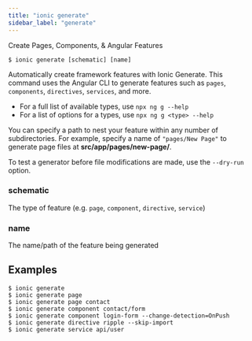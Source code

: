 ```yaml
---
title: "ionic generate"
sidebar_label: "generate"
---
```





Create Pages, Components, & Angular Features

```shell
$ ionic generate [schematic] [name]
```

Automatically create framework features with Ionic Generate. This command uses the Angular CLI to generate features such as `pages`, `components`, `directives`, `services`, and more.

 - For a full list of available types, use `npx ng g --help`
 - For a list of options for a types, use `npx ng g <type> --help`

You can specify a path to nest your feature within any number of subdirectories. For example, specify a name of `"pages/New Page"` to generate page files at **src/app/pages/new-page/**.

To test a generator before file modifications are made, use the `--dry-run` option.

### schematic
The type of feature (e.g. `page`, `component`, `directive`, `service`)


### name
The name/path of the feature being generated



## Examples

```shell
$ ionic generate 
$ ionic generate page
$ ionic generate page contact
$ ionic generate component contact/form
$ ionic generate component login-form --change-detection=OnPush
$ ionic generate directive ripple --skip-import
$ ionic generate service api/user
```
